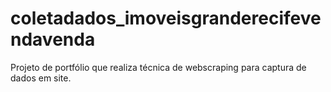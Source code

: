 # coletadados_imoveisgranderecifevendavenda
Projeto de portfólio que realiza técnica de webscraping para captura de dados em site.
